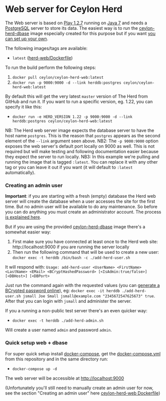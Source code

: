 # Web server for Ceylon Herd

The Web server is based on [Play 1.2.7](https://www.playframework.com) running on [Java 7](/_/java/) and needs a [PostgreSQL](http://www.postgresql.org/) server to store its data. The easiest way is to run the [ceylon-herd-dbase](../ceylon-herd-dbase) image especially created for this purpose but if you want [you can set up your own](https://github.com/ceylon/ceylon-herd).

The following images/tags are available:

 - `latest` ([herd-web/Dockerfile](https://github.com/ceylon-docker/herd-web/blob/master/Dockerfile))

To run the build perform the following steps:

 1. `docker pull ceylon/ceylon-herd-web:latest`
 2. `docker run -p 9000:9000 -d --link herddb:postgres ceylon/ceylon-herd-web:latest`

By default this will get the very latest `master` version of The Herd from GitHub and run it. If you want to run a specific version, eg. 1.22, you can specify it like this:

 - `docker run -e HERD_VERSION 1.22 -p 9000:9000 -d --link herddb:postgres ceylon/ceylon-herd-web:latest`

NB: The Herd web server image expects the database server to have the host name `postgres`. This is the reason that `postgres` appears as the second element of the `--link` argument seen above.
NB2: The `-p 9000:9000` option exposes the web server's default port locally on 9000 as well. This is not required but will make testing and following documentation easier because they expect the server to run locally.
NB3: In this example we're pulling and running the image that is tagged `:latest`. You can replace it with any other tag or you can leave it out if you want (it will default to `:latest` automatically).

### Creating an admin user

**Important**: if you are starting with a fresh (empty) database the Herd web server will create the database when a user accesses the site for the first time. But no admin user will be available to do any maintenance. So before you can do anything you must create an administrator account. The process [is explained here](https://github.com/ceylon/ceylon-herd).

But if you are using the provided [ceylon-herd-dbase](../ceylon-herd-dbase) image there's a somewhat easier way:

 1. First make sure you have connected at least once to the Herd web site: http://localhost:9000 if you are running the server locally
 2. Then run the following command that will be used to create a new user: `docker exec -t herddb /bin/bash -c ./add-herd-user.sh`

It will respond with: `Usage: add-herd-user <UserName> <FirstName> <LastName> <EMail> <BCryptHashedPassword> [<IsAdmin:true/false>] [<DBHost>] [<DBPort>`

Just run the command again with the requested values (you can [generate a BCrypted password online](http://bcrypthashgenerator.apphb.com/)), eg: `docker exec -it herddb ./add-herd-user.sh jsmall Joe Small jsmall@example.com "2345672547625673" true`. After that you can login with `jsmall` and administer the server.

If you a running a non-public test server there's an even quicker way:

 - `docker exec -t herddb ./add-herd-admin.sh`

Will create a user named `admin` and password `admin`.

### Quick setup web + dbase

For super quick setup install [docker-compose](https://docs.docker.com/compose/install/), get the [docker-compose.yml](https://raw.githubusercontent.com/ceylon-docker/herd-web/master/docker-compose.yml) from this repository and in the same directory run:

 - `docker-compose up -d`

The web server will be accessible at [http://localhost:9000](http://localhost:9000)

(Unfortunately you'll still need to manually create an admin user for now, see the section "Creating an admin user" here [ceylon-herd-web Dockerfile]( https://hub.docker.com/r/ceylon/ceylon-herd-web/))

